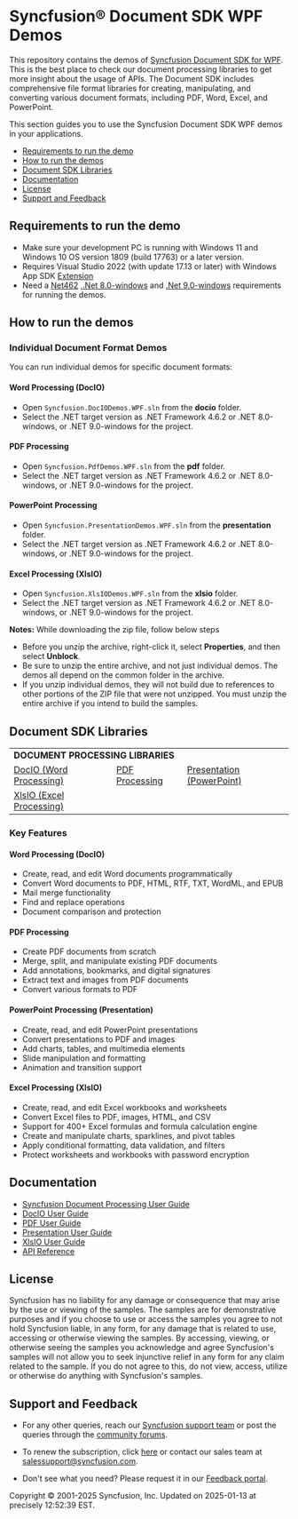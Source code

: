 # Syncfusion® Document SDK WPF Demos

This repository contains the demos of [Syncfusion Document SDK for WPF](https://www.syncfusion.com/document-processing). This is the best place to check our document processing libraries to get more insight about the usage of APIs. The Document SDK includes comprehensive file format libraries for creating, manipulating, and converting various document formats, including PDF, Word, Excel, and PowerPoint.

This section guides you to use the Syncfusion Document SDK WPF demos in your applications.

* [Requirements to run the demo](#requirements-to-run-the-demo)
* [How to run the demos](#how-to-run-the-demos)
* [Document SDK Libraries](#document-sdk-libraries)
* [Documentation](#documentation)
* [License](#license)
* [Support and Feedback](#support-and-feedback)

## <a name="requirements-to-run-the-demo"></a>Requirements to run the demo

* Make sure your development PC is running with Windows 11 and Windows 10 OS version 1809 (build 17763) or a later version.
* Requires Visual Studio 2022 (with update 17.13 or later) with Windows App SDK [Extension](https://learn.microsoft.com/en-us/windows/apps/windows-app-sdk/release-notes-archive/stable-channel-1.6#version-16)
* Need a [Net462](https://dotnet.microsoft.com/en-us/download/dotnet-framework/net462) ,[.Net 8.0-windows](https://dotnet.microsoft.com/en-us/download/dotnet/8.0) and [.Net 9.0-windows](https://dotnet.microsoft.com/en-us/download/dotnet/9.0) requirements for running the demos.

## <a name="how-to-run-the-demos"></a>How to run the demos

### Individual Document Format Demos
You can run individual demos for specific document formats:

#### Word Processing (DocIO)
* Open `Syncfusion.DocIODemos.WPF.sln` from the **docio** folder.
* Select the .NET target version as .NET Framework 4.6.2 or .NET 8.0-windows, or .NET 9.0-windows for the project.

#### PDF Processing
* Open `Syncfusion.PdfDemos.WPF.sln` from the **pdf** folder.
* Select the .NET target version as .NET Framework 4.6.2 or .NET 8.0-windows, or .NET 9.0-windows for the project.

#### PowerPoint Processing
* Open `Syncfusion.PresentationDemos.WPF.sln` from the **presentation** folder.
* Select the .NET target version as .NET Framework 4.6.2 or .NET 8.0-windows, or .NET 9.0-windows for the project.

#### Excel Processing (XlsIO)
* Open `Syncfusion.XlsIODemos.WPF.sln` from the **xlsio** folder.
* Select the .NET target version as .NET Framework 4.6.2 or .NET 8.0-windows, or .NET 9.0-windows for the project.

**Notes:** While downloading the zip file, follow below steps
* Before you unzip the archive, right-click it, select **Properties**, and then select **Unblock**.
* Be sure to unzip the entire archive, and not just individual demos. The demos all depend on the common folder in the archive.
* If you unzip individual demos, they will not build due to references to other portions of the ZIP file that were not unzipped. You must unzip the entire archive if you intend to build the samples.

## <a name="document-sdk-libraries"></a>Document SDK Libraries

<table>
    <tr>
        <td colspan="3">
            <b>DOCUMENT PROCESSING LIBRARIES</b>
        </td>
    </tr>
    <tr>
        <td>
            <a href="docio">DocIO (Word Processing)</a>
        </td>
        <td>
            <a href="pdf">PDF Processing</a>
        </td>
        <td>
            <a href="presentation">Presentation (PowerPoint)</a>
        </td>
    </tr>
    <tr>
        <td>
            <a href="xlsio">XlsIO (Excel Processing)</a>
        </td>
        <td></td>
        <td></td>
    </tr>
</table>

### Key Features

#### Word Processing (DocIO)
* Create, read, and edit Word documents programmatically
* Convert Word documents to PDF, HTML, RTF, TXT, WordML, and EPUB
* Mail merge functionality
* Find and replace operations
* Document comparison and protection

#### PDF Processing
* Create PDF documents from scratch
* Merge, split, and manipulate existing PDF documents
* Add annotations, bookmarks, and digital signatures
* Extract text and images from PDF documents
* Convert various formats to PDF

#### PowerPoint Processing (Presentation)
* Create, read, and edit PowerPoint presentations
* Convert presentations to PDF and images
* Add charts, tables, and multimedia elements
* Slide manipulation and formatting
* Animation and transition support

#### Excel Processing (XlsIO)
* Create, read, and edit Excel workbooks and worksheets
* Convert Excel files to PDF, images, HTML, and CSV
* Support for 400+ Excel formulas and formula calculation engine
* Create and manipulate charts, sparklines, and pivot tables
* Apply conditional formatting, data validation, and filters
* Protect worksheets and workbooks with password encryption

## <a name="documentation"></a>Documentation

* [Syncfusion Document Processing User Guide](https://help.syncfusion.com/document-processing/introduction)
* [DocIO User Guide](https://help.syncfusion.com/document-processing/word/word-library/net/overview)
* [PDF User Guide](https://help.syncfusion.com/document-processing/pdf/pdf-library/net/overview)
* [Presentation User Guide](https://help.syncfusion.com/document-processing/powerpoint/powerpoint-library/net/overview)
* [XlsIO User Guide](https://help.syncfusion.com/document-processing/excel/excel-library/net/overview)
* [API Reference](https://help.syncfusion.com/cr/document-processing/Syncfusion.DocIO.html)

## <a name="license"></a>License

Syncfusion has no liability for any damage or consequence that may arise by the use or viewing of the samples. The samples are for demonstrative purposes and if you choose to use or access the samples you agree to not hold Syncfusion liable, in any form, for any damage that is related to use, accessing or otherwise viewing the samples. By accessing, viewing, or otherwise seeing the samples you acknowledge and agree Syncfusion's samples will not allow you to seek injunctive relief in any form for any claim related to the sample. If you do not agree to this, do not view, access, utilize or otherwise do anything with Syncfusion's samples.

## <a name="support-and-feedback"></a>Support and Feedback

* For any other queries, reach our [Syncfusion support team](https://www.syncfusion.com/support/directtrac/incidents/newincident?utm_source=github&utm_medium=listing) or post the queries through the [community forums](https://www.syncfusion.com/forums?utm_source=github&utm_medium=listing).

* To renew the subscription, click [here](https://www.syncfusion.com/sales/products) or contact our sales team at <salessupport@syncfusion.com>.

* Don't see what you need? Please request it in our [Feedback portal](https://www.syncfusion.com/feedback/file-formats).

<p>Copyright © 2001-2025 Syncfusion, Inc. Updated on 2025-01-13 at precisely 12:52:39 EST.</p>
